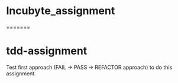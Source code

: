 
# Incubyte_assignment
=======
# tdd-assignment

Test first approach (FAIL -> PASS -> REFACTOR approach) to do this assignment.

